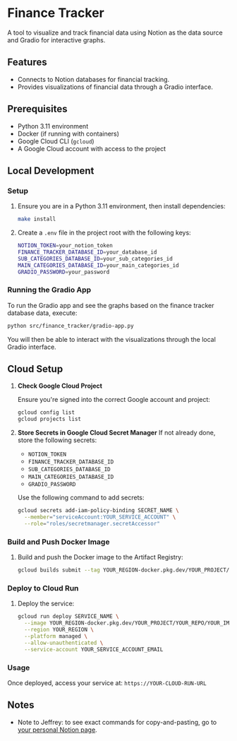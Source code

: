 # Finance Tracker

A tool to visualize and track financial data using Notion as the data source and Gradio for interactive graphs.

## Features

- Connects to Notion databases for financial tracking.
- Provides visualizations of financial data through a Gradio interface.

## Prerequisites

- Python 3.11 environment
- Docker (if running with containers)
- Google Cloud CLI (`gcloud`)
- A Google Cloud account with access to the project

## Local Development

### Setup

1. Ensure you are in a Python 3.11 environment, then install dependencies:

    ```bash
    make install
    ```

2. Create a `.env` file in the project root with the following keys:

    ```bash
    NOTION_TOKEN=your_notion_token
    FINANCE_TRACKER_DATABASE_ID=your_database_id
    SUB_CATEGORIES_DATABASE_ID=your_sub_categories_id
    MAIN_CATEGORIES_DATABASE_ID=your_main_categories_id
    GRADIO_PASSWORD=your_password
    ```

### Running the Gradio App

To run the Gradio app and see the graphs based on the finance tracker database data, execute:

```bash
python src/finance_tracker/gradio-app.py
```

You will then be able to interact with the visualizations through the local Gradio interface.


## Cloud Setup

1. **Check Google Cloud Project**

    Ensure you're signed into the correct Google account and project:

    ```bash
    gcloud config list
    gcloud projects list
    ```

2. **Store Secrets in Google Cloud Secret Manager**
    If not already done, store the following secrets:
    - `NOTION_TOKEN`
    - `FINANCE_TRACKER_DATABASE_ID`
    - `SUB_CATEGORIES_DATABASE_ID`
    - `MAIN_CATEGORIES_DATABASE_ID`
    - `GRADIO_PASSWORD`


    Use the following command to add secrets:
    ```bash
    gcloud secrets add-iam-policy-binding SECRET_NAME \
      --member="serviceAccount:YOUR_SERVICE_ACCOUNT" \
      --role="roles/secretmanager.secretAccessor"
    ```

### Build and Push Docker Image

1. Build and push the Docker image to the Artifact Registry:
    ```bash
    gcloud builds submit --tag YOUR_REGION-docker.pkg.dev/YOUR_PROJECT/YOUR_REPO/YOUR_IMAGE_NAME
    ```

### Deploy to Cloud Run

1. Deploy the service:
    ```bash
    gcloud run deploy SERVICE_NAME \
      --image YOUR_REGION-docker.pkg.dev/YOUR_PROJECT/YOUR_REPO/YOUR_IMAGE_NAME \
      --region YOUR_REGION \
      --platform managed \
      --allow-unauthenticated \
      --service-account YOUR_SERVICE_ACCOUNT_EMAIL
    ```

### Usage

Once deployed, access your service at: `https://YOUR-CLOUD-RUN-URL`


## Notes

- Note to Jeffrey: to see exact commands for copy-and-pasting, go to [your personal Notion page](https://www.notion.so/Set-up-Finance-Tracker-GCP-9ee4a592fc2c4e848b8e56c1ebfd9886).